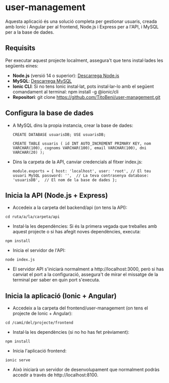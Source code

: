 # user-management

Aquesta aplicació és una solució completa per gestionar usuaris, creada amb Ionic i Angular per al frontend, Node.js i Express per a l'API, i MySQL per a la base de dades.

## Requisits

Per executar aquest projecte localment, assegura't que tens instal·lades les següents eines:

- **Node.js** (versió 14 o superior): [Descarrega Node.js](https://nodejs.org/)
- **MySQL**: [Descarrega MySQL](https://dev.mysql.com/downloads/installer/)
- **Ionic CLI**: Si no tens Ionic instal·lat, pots instal·lar-lo amb el següent comandament al terminal: npm install -g @ionic/cli
- **Repositori**: git clone https://github.com/TitoBeni/user-management.git

## Configura la base de dades

- A MySQL dins la propia instancia, crear la base de dades:

  `CREATE DATABASE usuarisDB;
  USE usuarisDB;`

  `CREATE TABLE usuaris (
    id INT AUTO_INCREMENT PRIMARY KEY,
    nom VARCHAR(100),
    cognoms VARCHAR(100),
    email VARCHAR(100),
    dni VARCHAR(20)
  );`

- Dins la carpeta de la API, canviar credencials al fitxer index.js:

  `module.exports = {
    host: 'localhost',
    user: 'root', // El teu usuari MySQL
    password: '',  // La teva contrasenya
    database: 'usuarisDB',  // El nom de la base de dades
  };`

## Inicia la API (Node.js + Express)

- Accedeix a la carpeta del backend/api (on tens la API):

`cd ruta/a/la/carpeta/api`

- Instal·la les dependències: Si és la primera vegada que treballes amb aquest projecte o si has afegit noves dependències, executa:

`npm install`

- Inicia el servidor de l'API:

`node index.js`

- El servidor API s'iniciarà normalment a http://localhost:3000, però si has canviat el port a la configuració, assegura't de mirar el missatge de la terminal per saber en quin port s'executa.

## Inicia la aplicació (Ionic + Angular)

- Accedeix a la carpeta del frontend/user-management (on tens el projecte de Ionic + Angular):

`cd /camí/del/projecte/frontend`

- Instal·la les dependències (si no ho has fet prèviament):

`npm install`

- Inicia l'aplicació frontend:

`ionic serve`

- Això iniciarà un servidor de desenvolupament que normalment podràs accedir a través de http://localhost:8100.






